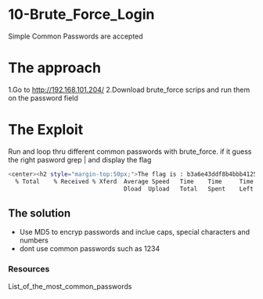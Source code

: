 # 10-Brute_Force_Login

Simple Common Passwords are accepted 

# The approach

1.Go to http://192.168.101.204/
2.Download brute_force scrips and run them on the password field

# The Exploit #

Run and loop thru different common passwords with brute_force. if it guess the right pasword grep | and display the flag

```bash
<center><h2 style="margin-top:50px;">The flag is : b3a6e43ddf8b4bbb4125e5e7d23040433827759d4de1c04ea63907479a80a6b2 </h2><br/><img src="images/win.png" alt="" width=200px height=200px></center>                           </div>
  % Total    % Received % Xferd  Average Speed   Time    Time     Time  Current
                                 Dload  Upload   Total   Spent    Left  Speed
```

## The solution
- Use MD5 to encryp passwords and inclue caps, special characters and numbers
- dont use common passwords such as 1234

### Resources

List_of_the_most_common_passwords